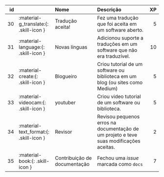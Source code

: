 |   id |                                        | Nome                         | Descrição                                                                              |   XP |
|-----:|:---------------------------------------|:-----------------------------|:---------------------------------------------------------------------------------------|-----:|
|   30 | :material-g_translate:{: .skill-icon } | Tradução aceita!             | Fez uma tradução que foi aceita em um software aberto.                                 |    5 |
|   31 | :material-language:{: .skill-icon }    | Novas línguas                | Adicionou suporte a traduções em um software que não era traduzível.                   |   10 |
|   32 | :material-create:{: .skill-icon }      | Blogueiro                    | Criou tutorial de um software ou biblioteca em um blog (ou sites como Medium)          |    5 |
|   33 | :material-videocam:{: .skill-icon }    | youtuber                     | Criou video tutorial de um software ou biblioteca.                                     |    5 |
|   34 | :material-text_format:{: .skill-icon } | Revisor                      | Revisou pequenos erros na documentação de um projeto e teve suas modificações aceitas. |    2 |
|   35 | :material-book:{: .skill-icon }        | Contribuição de documentação | Fechou uma *issue* marcada como `docs`                                                 |    7 |